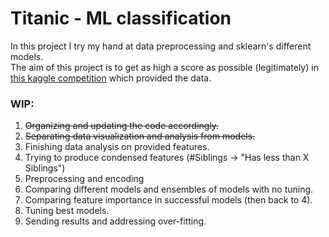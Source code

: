 # Titanic - ML classification
In this project I try my hand at data preprocessing and sklearn's different models.  
The aim of this project is to get as high a score as possible (legitimately) in [this kaggle competition](https://www.kaggle.com/c/titanic/overview) which provided the data.  

### WIP:
1. ~~Organizing and updating the code accordingly.~~
2. ~~Separating data visualization and analysis from models.~~
3. Finishing data analysis on provided features.
4. Trying to produce condensed features (#Siblings -> "Has less than X Siblings")
5. Preprocessing and encoding
6. Comparing different models and ensembles of models with no tuning.
7. Comparing feature importance in successful models (then back to 4).
8. Tuning best models.
9. Sending results and addressing over-fitting.
